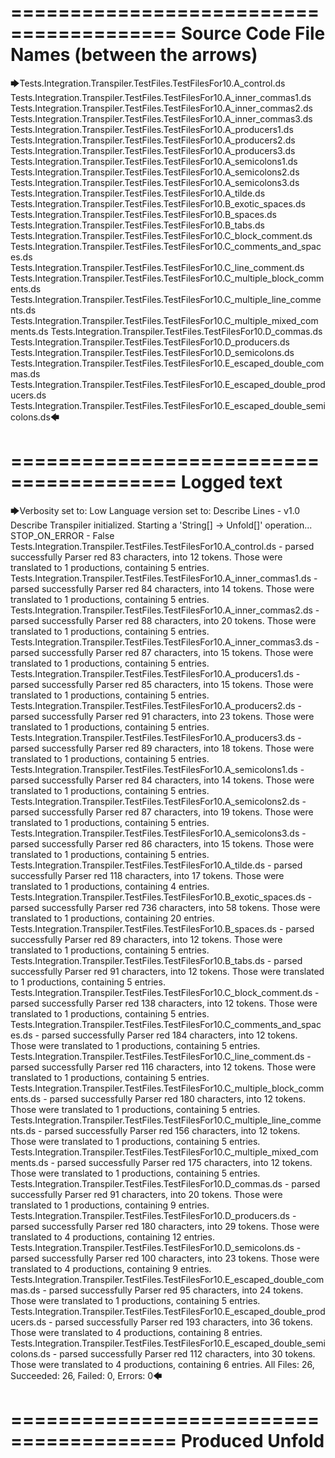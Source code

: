 ========================================
Source Code File Names (between the arrows)
========================================

🡆Tests.Integration.Transpiler.TestFiles.TestFilesFor10.A_control.ds
Tests.Integration.Transpiler.TestFiles.TestFilesFor10.A_inner_commas1.ds
Tests.Integration.Transpiler.TestFiles.TestFilesFor10.A_inner_commas2.ds
Tests.Integration.Transpiler.TestFiles.TestFilesFor10.A_inner_commas3.ds
Tests.Integration.Transpiler.TestFiles.TestFilesFor10.A_producers1.ds
Tests.Integration.Transpiler.TestFiles.TestFilesFor10.A_producers2.ds
Tests.Integration.Transpiler.TestFiles.TestFilesFor10.A_producers3.ds
Tests.Integration.Transpiler.TestFiles.TestFilesFor10.A_semicolons1.ds
Tests.Integration.Transpiler.TestFiles.TestFilesFor10.A_semicolons2.ds
Tests.Integration.Transpiler.TestFiles.TestFilesFor10.A_semicolons3.ds
Tests.Integration.Transpiler.TestFiles.TestFilesFor10.A_tilde.ds
Tests.Integration.Transpiler.TestFiles.TestFilesFor10.B_exotic_spaces.ds
Tests.Integration.Transpiler.TestFiles.TestFilesFor10.B_spaces.ds
Tests.Integration.Transpiler.TestFiles.TestFilesFor10.B_tabs.ds
Tests.Integration.Transpiler.TestFiles.TestFilesFor10.C_block_comment.ds
Tests.Integration.Transpiler.TestFiles.TestFilesFor10.C_comments_and_spaces.ds
Tests.Integration.Transpiler.TestFiles.TestFilesFor10.C_line_comment.ds
Tests.Integration.Transpiler.TestFiles.TestFilesFor10.C_multiple_block_comments.ds
Tests.Integration.Transpiler.TestFiles.TestFilesFor10.C_multiple_line_comments.ds
Tests.Integration.Transpiler.TestFiles.TestFilesFor10.C_multiple_mixed_comments.ds
Tests.Integration.Transpiler.TestFiles.TestFilesFor10.D_commas.ds
Tests.Integration.Transpiler.TestFiles.TestFilesFor10.D_producers.ds
Tests.Integration.Transpiler.TestFiles.TestFilesFor10.D_semicolons.ds
Tests.Integration.Transpiler.TestFiles.TestFilesFor10.E_escaped_double_commas.ds
Tests.Integration.Transpiler.TestFiles.TestFilesFor10.E_escaped_double_producers.ds
Tests.Integration.Transpiler.TestFiles.TestFilesFor10.E_escaped_double_semicolons.ds🡄

========================================
Logged text
========================================

🡆Verbosity set to: Low
Language version set to: Describe Lines - v1.0
Describe Transpiler initialized.
Starting a 'String[] -> Unfold[]' operation...
STOP_ON_ERROR - False
Tests.Integration.Transpiler.TestFiles.TestFilesFor10.A_control.ds - parsed successfully
Parser red 83 characters, into 12 tokens.
Those were translated to 1 productions, containing 5 entries.
Tests.Integration.Transpiler.TestFiles.TestFilesFor10.A_inner_commas1.ds - parsed successfully
Parser red 84 characters, into 14 tokens.
Those were translated to 1 productions, containing 5 entries.
Tests.Integration.Transpiler.TestFiles.TestFilesFor10.A_inner_commas2.ds - parsed successfully
Parser red 88 characters, into 20 tokens.
Those were translated to 1 productions, containing 5 entries.
Tests.Integration.Transpiler.TestFiles.TestFilesFor10.A_inner_commas3.ds - parsed successfully
Parser red 87 characters, into 15 tokens.
Those were translated to 1 productions, containing 5 entries.
Tests.Integration.Transpiler.TestFiles.TestFilesFor10.A_producers1.ds - parsed successfully
Parser red 85 characters, into 15 tokens.
Those were translated to 1 productions, containing 5 entries.
Tests.Integration.Transpiler.TestFiles.TestFilesFor10.A_producers2.ds - parsed successfully
Parser red 91 characters, into 23 tokens.
Those were translated to 1 productions, containing 5 entries.
Tests.Integration.Transpiler.TestFiles.TestFilesFor10.A_producers3.ds - parsed successfully
Parser red 89 characters, into 18 tokens.
Those were translated to 1 productions, containing 5 entries.
Tests.Integration.Transpiler.TestFiles.TestFilesFor10.A_semicolons1.ds - parsed successfully
Parser red 84 characters, into 14 tokens.
Those were translated to 1 productions, containing 5 entries.
Tests.Integration.Transpiler.TestFiles.TestFilesFor10.A_semicolons2.ds - parsed successfully
Parser red 87 characters, into 19 tokens.
Those were translated to 1 productions, containing 5 entries.
Tests.Integration.Transpiler.TestFiles.TestFilesFor10.A_semicolons3.ds - parsed successfully
Parser red 86 characters, into 15 tokens.
Those were translated to 1 productions, containing 5 entries.
Tests.Integration.Transpiler.TestFiles.TestFilesFor10.A_tilde.ds - parsed successfully
Parser red 118 characters, into 17 tokens.
Those were translated to 1 productions, containing 4 entries.
Tests.Integration.Transpiler.TestFiles.TestFilesFor10.B_exotic_spaces.ds - parsed successfully
Parser red 736 characters, into 58 tokens.
Those were translated to 1 productions, containing 20 entries.
Tests.Integration.Transpiler.TestFiles.TestFilesFor10.B_spaces.ds - parsed successfully
Parser red 89 characters, into 12 tokens.
Those were translated to 1 productions, containing 5 entries.
Tests.Integration.Transpiler.TestFiles.TestFilesFor10.B_tabs.ds - parsed successfully
Parser red 91 characters, into 12 tokens.
Those were translated to 1 productions, containing 5 entries.
Tests.Integration.Transpiler.TestFiles.TestFilesFor10.C_block_comment.ds - parsed successfully
Parser red 138 characters, into 12 tokens.
Those were translated to 1 productions, containing 5 entries.
Tests.Integration.Transpiler.TestFiles.TestFilesFor10.C_comments_and_spaces.ds - parsed successfully
Parser red 184 characters, into 12 tokens.
Those were translated to 1 productions, containing 5 entries.
Tests.Integration.Transpiler.TestFiles.TestFilesFor10.C_line_comment.ds - parsed successfully
Parser red 116 characters, into 12 tokens.
Those were translated to 1 productions, containing 5 entries.
Tests.Integration.Transpiler.TestFiles.TestFilesFor10.C_multiple_block_comments.ds - parsed successfully
Parser red 180 characters, into 12 tokens.
Those were translated to 1 productions, containing 5 entries.
Tests.Integration.Transpiler.TestFiles.TestFilesFor10.C_multiple_line_comments.ds - parsed successfully
Parser red 156 characters, into 12 tokens.
Those were translated to 1 productions, containing 5 entries.
Tests.Integration.Transpiler.TestFiles.TestFilesFor10.C_multiple_mixed_comments.ds - parsed successfully
Parser red 175 characters, into 12 tokens.
Those were translated to 1 productions, containing 5 entries.
Tests.Integration.Transpiler.TestFiles.TestFilesFor10.D_commas.ds - parsed successfully
Parser red 91 characters, into 20 tokens.
Those were translated to 1 productions, containing 9 entries.
Tests.Integration.Transpiler.TestFiles.TestFilesFor10.D_producers.ds - parsed successfully
Parser red 180 characters, into 29 tokens.
Those were translated to 4 productions, containing 12 entries.
Tests.Integration.Transpiler.TestFiles.TestFilesFor10.D_semicolons.ds - parsed successfully
Parser red 100 characters, into 23 tokens.
Those were translated to 4 productions, containing 9 entries.
Tests.Integration.Transpiler.TestFiles.TestFilesFor10.E_escaped_double_commas.ds - parsed successfully
Parser red 95 characters, into 24 tokens.
Those were translated to 1 productions, containing 5 entries.
Tests.Integration.Transpiler.TestFiles.TestFilesFor10.E_escaped_double_producers.ds - parsed successfully
Parser red 193 characters, into 36 tokens.
Those were translated to 4 productions, containing 8 entries.
Tests.Integration.Transpiler.TestFiles.TestFilesFor10.E_escaped_double_semicolons.ds - parsed successfully
Parser red 112 characters, into 30 tokens.
Those were translated to 4 productions, containing 6 entries.
All Files: 26, Succeeded: 26, Failed: 0, Errors: 0🡄

========================================
Produced Unfold
========================================

